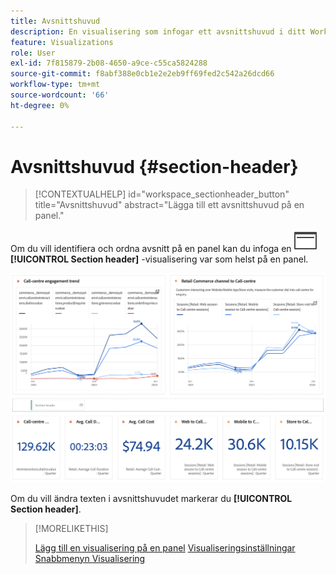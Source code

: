 ```yaml
---
title: Avsnittshuvud
description: En visualisering som infogar ett avsnittshuvud i ditt Workspace-projekt.
feature: Visualizations
role: User
exl-id: 7f815879-2b08-4650-a9ce-c55ca5824288
source-git-commit: f8abf388e0cb1e2e2eb9ff69fed2c542a26dcd66
workflow-type: tm+mt
source-wordcount: '66'
ht-degree: 0%

---
```


# Avsnittshuvud {#section-header}

<!-- markdownlint-disable MD034 -->

>[!CONTEXTUALHELP]
>id="workspace_sectionheader_button"
>title="Avsnittshuvud"
>abstract="Lägga till ett avsnittshuvud på en panel."

<!-- markdownlint-enable MD034 -->


<!-- uncomment when section header page in AA is available.
>[!BEGINSHADEBOX]


*This article documents the Section header visualization in ![CustomerJourneyAnalytics](/help/assets/icons/CustomerJourneyAnalytics.svg) **Customer Journey Analytics**.<br/>See [Section header](...) for the ![AdobeAnalytics](/help/assets/icons/AdobeAnalytics.svg) **Adobe Analytics** version of this article.*

>[!ENDSHADEBOX]

-->


Om du vill identifiera och ordna avsnitt på en panel kan du infoga en ![PageRule](/help/assets/icons/PageRule.svg) **[!UICONTROL Section header]** -visualisering var som helst på en panel.

![Avsnittshuvud](/help/analysis-workspace/visualizations/assets/section-header.png)

Om du vill ändra texten i avsnittshuvudet markerar du **[!UICONTROL Section header]**.


>[!MORELIKETHIS]
>
>[Lägg till en visualisering på en panel](/help/analysis-workspace/visualizations/freeform-analysis-visualizations.md#add-visualizations-to-a-panel)
>[Visualiseringsinställningar](/help/analysis-workspace/visualizations/freeform-analysis-visualizations.md#settings)
>[Snabbmenyn Visualisering ](/help/analysis-workspace/visualizations/freeform-analysis-visualizations.md#context-menu)
>
